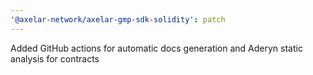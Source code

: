 ```yaml
---
'@axelar-network/axelar-gmp-sdk-solidity': patch
---
```


Added GitHub actions for automatic docs generation and Aderyn static analysis for contracts
